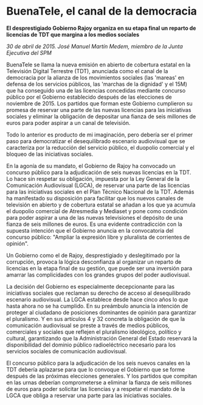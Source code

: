 # BuenaTele, el canal de la democracia

**El desprestigiado Gobierno Rajoy organiza en su etapa final un reparto de licencias de TDT que margina a los medios sociales**

*30 de abril de 2015. José Manuel Martín Medem, miembro de la Junta Ejecutiva del SPM*

BuenaTele se llama la nueva emisión en abierto de cobertura estatal en la Televisión Digital Terrestre (TDT), anunciada como el canal de la democracia por la alianza de los movimientos sociales (las 'mareas' en defensa de los servicios públicos, las 'marchas de la dignidad' y el 15M) que ha conseguido una de las licencias concedidas mediante concurso público por el Gobierno establecido después de las elecciones de noviembre de 2015. Los partidos que forman este Gobierno cumplieron su promesa de reservar una parte de las nuevas licencias para las iniciativas sociales y eliminar la obligación de depositar una fianza de seis millones de euros para poder aspirar a un canal de televisión.

Todo lo anterior es producto de mi imaginación, pero debería ser el primer paso para democratizar el desequilibrado escenario audiovisual que se caracteriza por la reducción del servicio público, el duopolio comercial y el bloqueo de las iniciativas sociales.

En la agonía de su mandato, el Gobierno de Rajoy ha convocado un concurso público para la adjudicación de seis nuevas licencias en la TDT. Lo hace sin respetar su obligación, impuesta por la Ley General de la Comunicación Audiovisual (LGCA), de reservar una parte de las licencias para las iniciativas sociales en el Plan Técnico Nacional de la TDT. Además ha manifestado su disposición para facilitar que los nuevos canales de televisión en abierto y de cobertura estatal se añadan a los que ya acumula el duopolio comercial de Atresmedia y Mediaset y pone como condición para poder aspirar a una de las nuevas televisiones el depósito de una fianza de seis millones de euros. Es una evidente contradicción con la supuesta intención que el Gobierno anuncia en la convocatoria del concurso público: "Ampliar la expresión libre y pluralista de corrientes de opinión".

Un Gobierno como el de Rajoy, desprestigiado y deslegitimado por la corrupción, provoca la lógica desconfianza al organizar un reparto de licencias en la etapa final de su gestión, que puede ser una inversión para amarrar las complicidades con los grandes grupos del poder audiovisual.

La decisión del Gobierno es especialmente decepcionante para las iniciativas sociales que reclaman su derecho de acceso al desequilibrado escenario audiovisual. La LGCA establece desde hace cinco años lo que hasta ahora no se ha cumplido. En su preámbulo anuncia la intención de proteger al ciudadano de posiciones dominantes de opinión para garantizar el pluralismo. Y en sus artículos 4 y 32 concreta la obligación de que la comunicación audiovisual se preste a través de medios públicos, comerciales y sociales que reflejen el pluralismo ideológico, político y cultural, garantizando que la Administración General del Estado reservará la disponibilidad del dominio público radioeléctrico necesario para los servicios sociales de comunicación audiovisual.

El concurso público para la adjudicación de los seis nuevos canales en la TDT debería aplazarse para que lo convoque el Gobierno que se forme después de las próximas elecciones generales. Y los partidos que compitan en las urnas deberían comprometerse a eliminar la fianza de seis millones de euros para poder solicitar las licencias y a respetar el mandato de la LGCA que obliga a reservar una parte para las iniciativas sociales.
